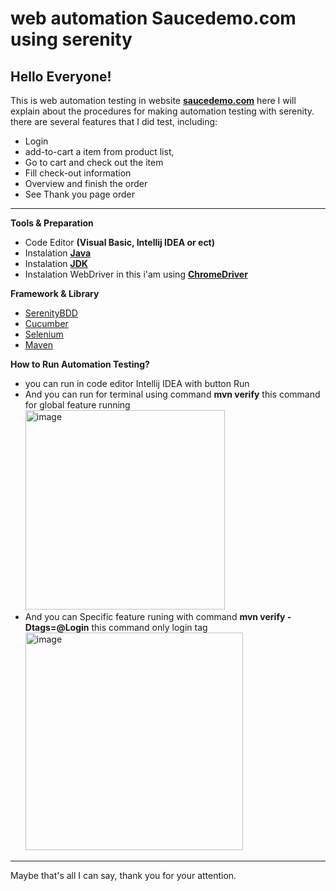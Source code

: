 # web automation Saucedemo.com using serenity

## Hello Everyone!
This is web automation testing in website **[saucedemo.com](https://www.saucedemo.com/inventory.html)** here I will explain about the procedures for making automation testing with serenity.
there are several features that I did test, including:
- Login
- add-to-cart a item from product list,
- Go to cart and check out the item
- Fill check-out information
- Overview and finish the order
- See Thank you page order

---

**Tools & Preparation**
- Code Editor **(Visual Basic, Intellij IDEA or ect)**
- Instalation **[Java](https://www.java.com/en/)**
- Instalation **[JDK](https://www.oracle.com/java/technologies/downloads/)**
- Instalation WebDriver in this i'am using **[ChromeDriver](https://chromedriver.chromium.org/security-considerations)**

**Framework & Library**
- [SerenityBDD](https://serenity-bdd.info/)
- [Cucumber](https://cucumber.io/)
- [Selenium](https://www.selenium.dev/)
- [Maven](https://maven.apache.org/)

**How to Run Automation Testing?**
- you can run in code editor Intellij IDEA with button Run
- And you can run for terminal using command **mvn verify** this command for global feature running
  <img width="319" alt="image" src="https://user-images.githubusercontent.com/48621510/174827979-d79ef4ea-a849-4b8e-a1a8-d9387c08227d.png">
- And you can Specific feature runing with command **mvn verify -Dtags=@Login** this command only login tag
  <img width="348" alt="image" src="https://user-images.githubusercontent.com/48621510/174828253-786abca6-e665-4056-8f62-f49da45c9300.png">
  
---

Maybe that's all I can say, thank you for your attention.







  
  
